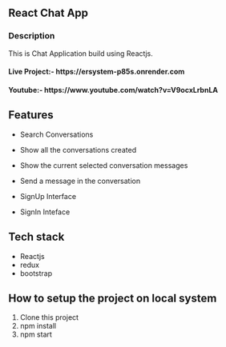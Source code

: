 <h2> React Chat App</h2>
<h3>Description</h3>
<p> This is Chat Application build using Reactjs. </p>
<h4>Live Project:- https://ersystem-p85s.onrender.com</h4>
<h4>Youtube:- https://www.youtube.com/watch?v=V9ocxLrbnLA</h4>

  ## Features
  * Search Conversations
 
  * Show all the conversations created
 
  * Show the current selected conversation messages

  * Send a message in the conversation
 
  * SignUp Interface

  * SignIn Inteface

## Tech stack
<ul>
<li>Reactjs</li>
<li>redux</li>
<li>bootstrap</li>
</ul>
  
## How to setup the project on local system
  1. Clone this project
  2. npm install
  3. npm start
